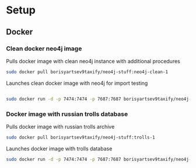 # Setup #

## Docker ##

### Clean docker neo4j image ###
Pulls docker image with clean neo4j instance with additional procedures
```sh
sudo docker pull borisyartsev9taxify/neo4j-stuff:neo4j-clean-1
```
Launches clean docker image with neo4j for import testing
```sh

sudo docker run -d -p 7474:7474 -p 7687:7687 borisyartsev9taxify/neo4j-stuff:neo4j-clean-1
```

### Docker image with russian trolls database ###
Pulls docker image with russian trolls archive
```sh
sudo docker pull borisyartsev9taxify/neo4j-stuff:trolls-1
```

Launches docker image with trolls database
```sh
sudo docker run -d -p 7474:7474 -p 7687:7687 borisyartsev9taxify/neo4j-stuff:trolls-1
```